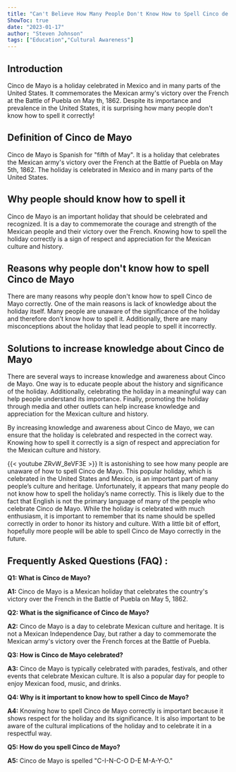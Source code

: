 ```yaml
---
title: "Can't Believe How Many People Don't Know How to Spell Cinco de Mayo!"
ShowToc: true 
date: "2023-01-17"
author: "Steven Johnson" 
tags: ["Education","Cultural Awareness"]
---
```

## Introduction

Cinco de Mayo is a holiday celebrated in Mexico and in many parts of the United States. It commemorates the Mexican army's victory over the French at the Battle of Puebla on May th, 1862. Despite its importance and prevalence in the United States, it is surprising how many people don't know how to spell it correctly!

## Definition of Cinco de Mayo

Cinco de Mayo is Spanish for "fifth of May". It is a holiday that celebrates the Mexican army's victory over the French at the Battle of Puebla on May 5th, 1862. The holiday is celebrated in Mexico and in many parts of the United States.

## Why people should know how to spell it

Cinco de Mayo is an important holiday that should be celebrated and recognized. It is a day to commemorate the courage and strength of the Mexican people and their victory over the French. Knowing how to spell the holiday correctly is a sign of respect and appreciation for the Mexican culture and history.

## Reasons why people don't know how to spell Cinco de Mayo

There are many reasons why people don't know how to spell Cinco de Mayo correctly. One of the main reasons is lack of knowledge about the holiday itself. Many people are unaware of the significance of the holiday and therefore don't know how to spell it. Additionally, there are many misconceptions about the holiday that lead people to spell it incorrectly.

## Solutions to increase knowledge about Cinco de Mayo

There are several ways to increase knowledge and awareness about Cinco de Mayo. One way is to educate people about the history and significance of the holiday. Additionally, celebrating the holiday in a meaningful way can help people understand its importance. Finally, promoting the holiday through media and other outlets can help increase knowledge and appreciation for the Mexican culture and history.

By increasing knowledge and awareness about Cinco de Mayo, we can ensure that the holiday is celebrated and respected in the correct way. Knowing how to spell it correctly is a sign of respect and appreciation for the Mexican culture and history.

{{< youtube ZRvW_8eVF3E >}} 
It is astonishing to see how many people are unaware of how to spell Cinco de Mayo. This popular holiday, which is celebrated in the United States and Mexico, is an important part of many people’s culture and heritage. Unfortunately, it appears that many people do not know how to spell the holiday’s name correctly. This is likely due to the fact that English is not the primary language of many of the people who celebrate Cinco de Mayo. While the holiday is celebrated with much enthusiasm, it is important to remember that its name should be spelled correctly in order to honor its history and culture. With a little bit of effort, hopefully more people will be able to spell Cinco de Mayo correctly in the future.

## Frequently Asked Questions (FAQ) :
**Q1: What is Cinco de Mayo?**

**A1:** Cinco de Mayo is a Mexican holiday that celebrates the country's victory over the French in the Battle of Puebla on May 5, 1862.

**Q2: What is the significance of Cinco de Mayo?**

**A2:** Cinco de Mayo is a day to celebrate Mexican culture and heritage. It is not a Mexican Independence Day, but rather a day to commemorate the Mexican army's victory over the French forces at the Battle of Puebla.

**Q3: How is Cinco de Mayo celebrated?**

**A3:** Cinco de Mayo is typically celebrated with parades, festivals, and other events that celebrate Mexican culture. It is also a popular day for people to enjoy Mexican food, music, and drinks.

**Q4: Why is it important to know how to spell Cinco de Mayo?**

**A4:** Knowing how to spell Cinco de Mayo correctly is important because it shows respect for the holiday and its significance. It is also important to be aware of the cultural implications of the holiday and to celebrate it in a respectful way.

**Q5: How do you spell Cinco de Mayo?**

**A5:** Cinco de Mayo is spelled "C-I-N-C-O D-E M-A-Y-O."





